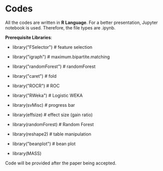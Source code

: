 # Codes
All the codes are written in **R Language**. For a better presentation, Jupyter notebook is used. Therefore, the file types are .ipynb.

**Prerequisite Libraries**:

* library("FSelector") # feature selection

* library("igraph") # maximum.bipartite.matching

* library("randomForest") # randomForest

* library("caret") # fold

* library("ROCR") # ROC

* library("RWeka") # Logistic WEKA

* library(svMisc) # progress bar

* library(effsize) # effect size (gain ratio)

* library(randomForest) # Random Forest

* library(reshape2) # table manipulation

* library("beanplot") # bean plot

* library(MASS)

Code will be provided after the paper being accepted. 
